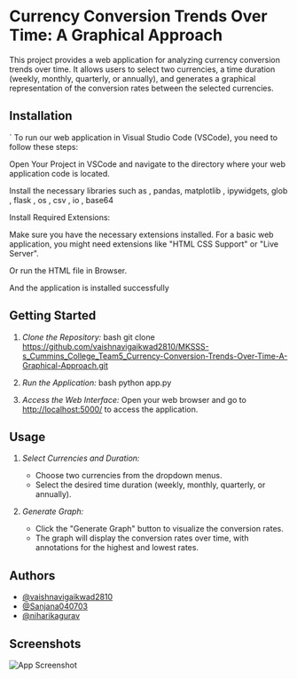# Currency Conversion Trends Over Time: A Graphical Approach

This project provides a web application for analyzing currency conversion trends over time. It allows users to select two currencies, a time duration (weekly, monthly, quarterly, or annually), and generates a graphical representation of the conversion rates between the selected currencies.

## Installation

`
To run our web application in Visual Studio Code (VSCode), you need to follow these  steps:

Open Your Project in VSCode and navigate to the directory where your web application code is located.

Install the necessary libraries such as , pandas, matplotlib , ipywidgets, glob , flask , os , csv , io , base64

Install Required Extensions:

Make sure you have the necessary extensions installed. For a basic web application, you might need extensions like "HTML CSS Support" or "Live Server".
    
Or run the HTML file in Browser.

And the application is installed successfully

## Getting Started

1. *Clone the Repository:*
    bash
    git clone https://github.com/vaishnavigaikwad2810/MKSSS-s_Cummins_College_Team5_Currency-Conversion-Trends-Over-Time-A-Graphical-Approach.git
       

2. *Run the Application:*
    bash
    python app.py
    

3. *Access the Web Interface:*
    Open your web browser and go to [http://localhost:5000/](http://localhost:5000/) to access the application.

## Usage

1. *Select Currencies and Duration:*
    - Choose two currencies from the dropdown menus.
    - Select the desired time duration (weekly, monthly, quarterly, or annually).

2. *Generate Graph:*
    - Click the "Generate Graph" button to visualize the conversion rates.
    - The graph will display the conversion rates over time, with annotations for the highest and lowest rates.

## Authors

- [@vaishnavigaikwad2810](https://github.com/vaishnavigaikwad2810)
- [@Sanjana040703](https://github.com/Sanjana040703)
- [@niharikagurav](https://github.com/niharikagurav)

## Screenshots

![App Screenshot](https://via.placeholder.com/468x300?text=App+Screenshot+Here](https://github.com/Sanjana040703/MKSSS-s_Cummins_College_Team5_Currency-Conversion-Trends-Over-Time-A-Graphical-Approach/blob/master/Images/WhatsApp%20Image%202023-11-23%20at%2009.07.04_8e816e95.jpg)https://github.com/Sanjana040703/MKSSS-s_Cummins_College_Team5_Currency-Conversion-Trends-Over-Time-A-Graphical-Approach/blob/master/Images/WhatsApp%20Image%202023-11-23%20at%2009.07.04_8e816e95.jpg)
